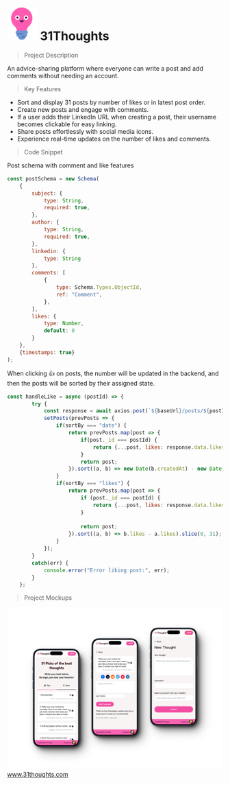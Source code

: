 # ![mockup1](./frontend/public/idea.png) 31Thoughts 
>
> Project Description

An advice-sharing platform where everyone can write a post and add comments without needing an account.

> Key Features

- Sort and display 31 posts by number of likes or in latest post order.
- Create new posts and engage with comments.
- If a user adds their LinkedIn URL when creating a post, their username becomes clickable for easy linking.
- Share posts effortlessly with social media icons.
- Experience real-time updates on the number of likes and comments.

> Code Snippet

Post schema with comment and like features
```javascript
const postSchema = new Schema(
    {
        subject: {
            type: String,
            required: true,
        },
        author: {
            type: String,
            required: true,
        },
        linkedin: {
            type: String
        },
        comments: [
            {
                type: Schema.Types.ObjectId,
                ref: "Comment",
            },
        ],
        likes: {
            type: Number,
            default: 0
        }
    },
    {timestamps: true}
);
```

When clicking 👍 on posts, the number will be updated in the backend, and then the posts will be sorted by their assigned state.

```javascript
const handleLike = async (postId) => {
        try {
            const response = await axios.post(`${baseUrl}/posts/${postId}/like`);
            setPosts(prevPosts => {
                if(sortBy === "date") {
                    return prevPosts.map(post => {
                        if(post._id === postId) {
                            return {...post, likes: response.data.likes};
                        }
                        return post;
                    }).sort((a, b) => new Date(b.createdAt) - new Date(a.createdAt)).slice(0, 31);
                }
                if(sortBy === "likes") {
                    return prevPosts.map(post => {
                        if (post._id === postId) {
                            return {...post, likes: response.data.likes};
                        }
                       
                        return post;
                    }).sort((a, b) => b.likes - a.likes).slice(0, 31);
                }
            });
        } 
        catch(err) {
            console.error("Error liking post:", err);
        }
    };

```

> Project Mockups

![mockup1](./frontend/public/mockup_mobile.png)
www.31thoughts.com


